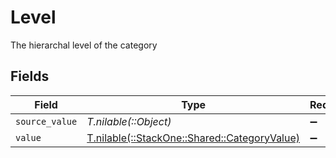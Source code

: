 # Level

The hierarchal level of the category


## Fields

| Field                                                                                | Type                                                                                 | Required                                                                             | Description                                                                          |
| ------------------------------------------------------------------------------------ | ------------------------------------------------------------------------------------ | ------------------------------------------------------------------------------------ | ------------------------------------------------------------------------------------ |
| `source_value`                                                                       | *T.nilable(::Object)*                                                                | :heavy_minus_sign:                                                                   | N/A                                                                                  |
| `value`                                                                              | [T.nilable(::StackOne::Shared::CategoryValue)](../../models/shared/categoryvalue.md) | :heavy_minus_sign:                                                                   | N/A                                                                                  |